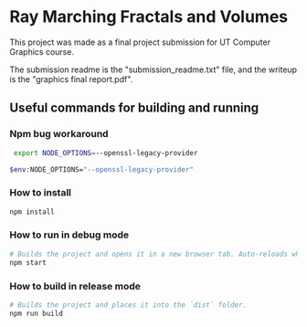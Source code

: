 # Ray Marching Fractals and Volumes
This project was made as a final project submission for UT Computer Graphics course.

The submission readme is the "submission_readme.txt" file, and the writeup is the 
"graphics final report.pdf".


## Useful commands for building and running

### Npm bug workaround

```sh
 export NODE_OPTIONS=--openssl-legacy-provider
```

```sh
$env:NODE_OPTIONS="--openssl-legacy-provider"
```

### How to install

```sh
npm install
```

### How to run in debug mode

```sh
# Builds the project and opens it in a new browser tab. Auto-reloads when the project changes.
npm start
```

### How to build in release mode

```sh
# Builds the project and places it into the `dist` folder.
npm run build
```